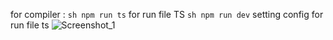 for compiler :
``` sh npm run ts ```
for run file TS
``` sh npm run dev ```
setting config for run file ts
![Screenshot_1](https://github.com/HilmanShinichi/typeScriptDasar/assets/50318300/457d5eb4-4b1d-4809-b845-9979e7918d95)

